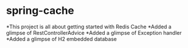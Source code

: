 # spring-cache
*This project is all about getting started with Redis Cache
*Added a glimpse of RestControllerAdvice
*Added a glimpse of Exception handler
*Added a glimpse of H2 embedded database
